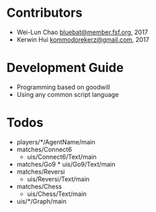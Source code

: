 Contributors
============
* Wei-Lun Chao <bluebat@member.fsf.org>, 2017
* Kerwin Hui <kommodorekerz@gmail.com>, 2017

Development Guide
=================
* Programming based on goodwill
* Using any common script language

Todos
=====
* players/*/AgentName/main
* matches/Connect6
	* uis/Connect6/Text/main
* matches/Go9
        * uis/Go9/Text/main
* matches/Reversi
	* uis/Reversi/Text/main
* matches/Chess
	* uis/Chess/Text/main
* uis/*/Graph/main
